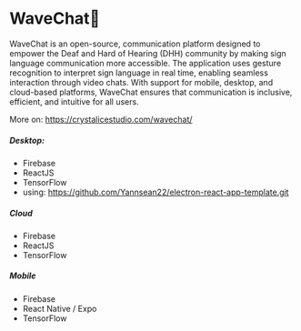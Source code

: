 # WaveChat👋

WaveChat is an open-source, communication platform designed to empower the Deaf and Hard of Hearing (DHH) community by making sign language communication more accessible. The application uses gesture recognition to interpret sign language in real time, enabling seamless interaction through video chats. With support for mobile, desktop, and cloud-based platforms, WaveChat ensures that communication is inclusive, efficient, and intuitive for all users.

More on: https://crystalicestudio.com/wavechat/

##### Desktop:
  * Firebase
  * ReactJS
  * TensorFlow
  * using: https://github.com/Yannsean22/electron-react-app-template.git

##### Cloud
  * Firebase
  * ReactJS
  * TensorFlow
    
##### Mobile
  * Firebase
  * React Native / Expo
  * TensorFlow
